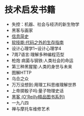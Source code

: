# 技术启发书籍


* 失控：机器、社会与经济的新生物学
* 黑客与画家
* [信息简史](https://www.amazon.cn/%E5%9B%BE%E7%81%B5%E6%96%B0%E7%9F%A5-%E4%BF%A1%E6%81%AF%E7%AE%80%E5%8F%B2-%E8%A9%B9%E5%A7%86%E6%96%AF%C2%B7%E6%A0%BC%E9%9B%B7%E5%85%8B/dp/B00G6CY2R8/ref=sr_1_1?ie=UTF8&qid=1476275887&sr=8-1&keywords=%E4%BF%A1%E6%81%AF%E7%AE%80%E5%8F%B2)
* [软技能:代码之外的生存指南](https://www.amazon.cn/%E8%BD%AF%E6%8A%80%E8%83%BD-%E4%BB%A3%E7%A0%81%E4%B9%8B%E5%A4%96%E7%9A%84%E7%94%9F%E5%AD%98%E6%8C%87%E5%8D%97-%E7%BA%A6%E7%BF%B0%C2%B7Z-%E6%A3%AE%E6%A2%85%E5%85%B9/dp/B01IB086H4/ref=sr_1_1?ie=UTF8&qid=1476275908&sr=8-1&keywords=%E8%BD%AF%E6%8A%80%E8%83%BD)
* 设计心理学1~设计心理学4
* 7周7语言:理解多种编程范型
* 枪炮 病菌与钢铁:人类社会的命运
* 第三种黑猩猩:人类的身世与未来
* 图解HTTP
* 乌合之众
* 万万没想到:用理工科思维理解世界
* 上帝掷骰子吗:量子物理史话
* [黑客 (O'Reilly精品图书系列)](https://www.amazon.cn/%E9%BB%91%E5%AE%A2-Steven-Levy-%E8%91%97/dp/B00E593MRU/ref=sr_1_1?ie=UTF8&qid=1476275936&sr=8-1&keywords=%E9%BB%91%E5%AE%A2)
* 一九八四
* 禅与摩托车维修艺术